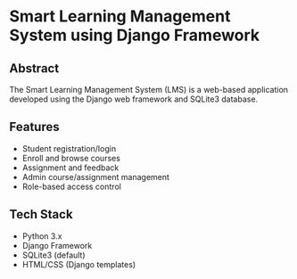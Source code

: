 
# Smart Learning Management System using Django Framework

## Abstract

The Smart Learning Management System (LMS) is a web-based application developed using the Django web framework and SQLite3 database. 


## Features

- Student registration/login
- Enroll and browse courses
- Assignment and feedback
- Admin course/assignment management
- Role-based access control

## Tech Stack

- Python 3.x
- Django Framework
- SQLite3 (default)
- HTML/CSS (Django templates)

